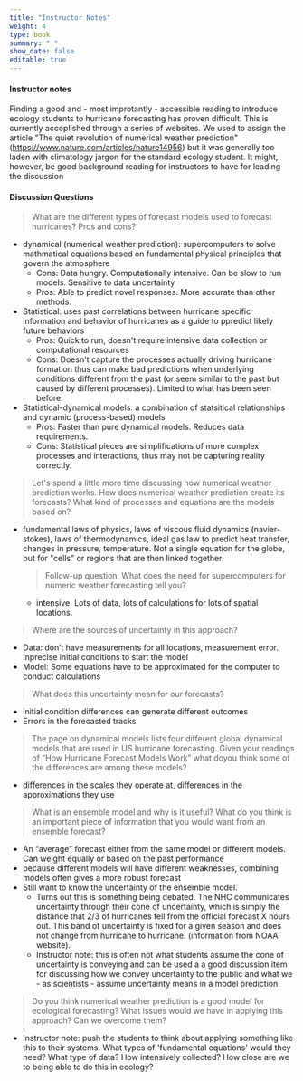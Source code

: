 ```yaml
---
title: "Instructor Notes"
weight: 4
type: book
summary: " "
show_date: false
editable: true
---
```


#### Instructor notes

Finding a good and - most improtantly - accessible reading to introduce ecology students to hurricane forecasting has proven difficult. This is currently accoplished through a series of websites. We used to assign the article "The quiet revolution of numerical weather prediction" (https://www.nature.com/articles/nature14956) but it was generally too laden with climatology jargon for the standard ecology student. It might, however, be good background reading for instructors to have for leading the discussion

#### Discussion Questions

> What are the different types of forecast models used to forecast hurricanes? Pros and cons?
* dynamical (numerical weather prediction): supercomputers to solve mathmatical equations based on fundamental physical principles that govern the atmosphere
  * Cons: Data hungry. Computationally intensive. Can be slow to run models. Sensitive to data uncertainty
  * Pros: Able to predict novel responses. More accurate than other methods.
* Statistical: uses past correlations between hurricane specific information and behavior of  hurricanes as a guide to ppredict likely future behaviors
  * Pros: Quick to run, doesn't require intensive data collection or computational resources
  * Cons: Doesn't capture the processes actually driving hurricane formation thus can make bad predictions when underlying conditions different from the past (or seem similar to the past but caused by different processes). Limited to what has been seen before.
* Statistical-dynamical models: a combination of statsitical relationships and dynamic (process-based) models
  * Pros: Faster than pure dynamical models. Reduces data requirements.
  * Cons: Statistical pieces are simplifications of more complex processes and interactions, thus may not be capturing reality correctly.

> Let's spend a little more time discussing how numerical weather prediction works. How does numerical weather prediction create its forecasts? What kind of processes and equations are the models based on?
* fundamental laws of physics, laws of viscous fluid dynamics (navier-stokes), laws of thermodynamics, ideal gas law to predict heat transfer, changes in pressure, temperature. Not a single equation for the globe, but for "cells" or regions that are then linked together.
    > Follow-up question: What does the need for supercomputers for numeric weather forecasting tell you?
    * intensive. Lots of data, lots of calculations for lots of spatial locations.

> Where are the sources of uncertainty in this approach? 
  * Data: don’t have measurements for all locations, measurement error. Inprecise initial conditions to start the model
  * Model: Some equations have to be approximated for the computer to conduct calculations
  
> What does this uncertainty mean for our forecasts?
* initial condition differences can generate different outcomes
* Errors in the forecasted tracks

> The page on dynamical models lists four different global dynamical models that are used in US hurricane forecasting. Given your readings of “How Hurricane Forecast Models Work” what doyou think some of the differences are among these models?
* differences in the scales they operate at, differences in the approximations they use

> What is an ensemble model and why is it useful? What do you think is an important piece of information that you would want from an ensemble forecast?
* An “average” forecast either from the same model or different models. Can weight equally or based on the past performance
* because different models will have different weaknesses, combining models often gives a more robust forecast
* Still want to know the uncertainty of the ensemble model.
    * Turns out this is something being debated. The NHC communicates uncertainty through their cone of uncertainty, which is simply the distance that 2/3 of hurricanes fell from the official forecast X hours out. This band of uncertainty is fixed for a given season and does not change from hurricane to hurricane. (information from NOAA website).
    * Instructor note: this is often not what students assume the cone of uncertainty is conveying and can be used a a good discussion item for discussing how we convey uncertainty to the public and what we - as scientists - assume uncertainty means in a model prediction.
    
> Do you think numerical weather prediction is a good model for ecological forecasting? What issues would we have in applying this approach? Can we overcome them?
  * Instructor note: push the students to think about applying something like this to their systems. What types of 'fundamental equations' would they need? What type of data? How intensively collected? How close are we to being able to do this in ecology?

